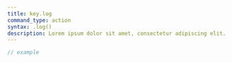 ```yaml
---
title: key.log
command_type: action
syntax: .log()
description: Lorem ipsum dolor sit amet, consectetur adipiscing elit.
---
```


```javascript
// example
```